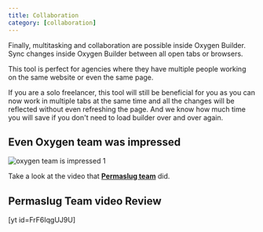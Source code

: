 ```yaml
---
title: Collaboration
category: [collaboration]
---
```


Finally, multitasking and collaboration are possible inside Oxygen Builder.  
Sync changes inside Oxygen Builder between all open tabs or browsers.

This tool is perfect for agencies where they have multiple people working on the same website or even the same page.

If you are a solo freelancer, this tool will still be beneficial for you as you can now work in multiple tabs at the same time and all the changes will be reflected without even refreshing the page. And we know how much time you will save if you don't need to load builder over and over again.

## Even Oxygen team was impressed

![oxygen team is impressed 1](../img/Oxygen-Team-is-impressed-1-800x410.jpg)

Take a look at the video that [**Permaslug team**](https://youtu.be/FrF6IqgUJ9U?t=2722) did.

## Permaslug Team video Review

\[yt id=FrF6IqgUJ9U\]